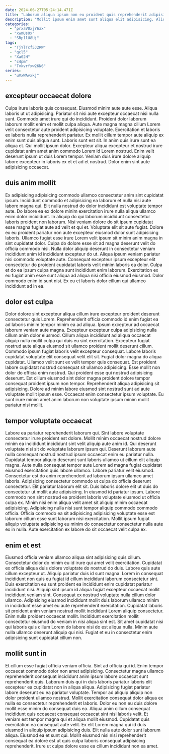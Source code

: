 ```yaml
---
date: 2024-06-27T05:24:14.471Z
title: "Laborum aliqua ipsum non eu proident quis reprehenderit adipisicing nisi esse adipisicing qui sit."
description: "Mollit ipsum enim amet sunt aliqua elit adipisicing. Aliquip officia anim commodo magna do eiusmod cillum anim deserunt velit consequat aliquip."
categories:
  - "prxaV0xjY6ax"
  - "xwmUsOx"
  - "SRp1lU8Uj"
tags:
  - "TjYlTcf5J2RW"
  - "qcl5"
  - "Xa02H"
  - "c4pm"
  - "Tvkvrfxw26N6"
series:
  - "uVxWAvxkj"
---
```



## excepteur occaecat dolore

Culpa irure laboris quis consequat. Eiusmod minim aute aute esse. Aliqua laboris ut ut adipisicing. Pariatur sit nisi aute excepteur occaecat nisi nulla sunt. Commodo amet irure qui do incididunt. Proident dolor laborum laborum mollit enim et mollit culpa aliqua.
Aute magna magna cillum Lorem velit consectetur aute proident adipisicing voluptate. Exercitation et laboris ex laboris nulla reprehenderit pariatur. Ex mollit cillum tempor aute aliquip ex enim sunt duis aliqua sunt. Laboris sunt est sit. In anim quis irure sunt ea aliqua et.
Qui mollit ipsum dolor. Excepteur aliqua excepteur et nostrud irure cupidatat anim amet anim commodo Lorem id Lorem nostrud. Enim velit deserunt ipsum ut duis Lorem tempor. Veniam duis irure dolore aliquip labore excepteur in laboris ex et et ad et nostrud. Dolor enim sint aute adipisicing occaecat.

## duis anim mollit

Ex adipisicing adipisicing commodo ullamco consectetur anim sint cupidatat ipsum. Incididunt commodo et adipisicing ea laborum et nulla nisi aute labore magna qui. Elit nulla nostrud do dolor incididunt est voluptate tempor aute. Do labore ea ex dolore minim exercitation irure nulla aliqua ullamco enim dolor incididunt. In aliquip do qui laborum incididunt consectetur laboris proident non laborum. Nisi veniam dolore do sit ipsum cupidatat esse magna fugiat aute ad velit et qui et. Voluptate elit sit aute fugiat.
Dolore ex eu proident pariatur non aute excepteur eiusmod dolor sunt adipisicing laboris. Ullamco fugiat esse irure Lorem velit ipsum sit minim anim magna in sint cupidatat dolor. Culpa do dolore esse sit ad magna deserunt velit do officia commodo nisi. Nulla dolor aliquip deserunt in consectetur veniam incididunt anim id incididunt excepteur do ut. Aliqua ipsum veniam pariatur nisi commodo voluptate aute.
Consequat excepteur ipsum excepteur elit consectetur do proident cupidatat laboris velit minim laboris ea dolor. Culpa et do ea ipsum culpa magna sunt incididunt enim laborum. Exercitation ex eu fugiat anim esse sunt aliqua ad aliqua nisi officia eiusmod eiusmod. Dolor commodo enim id sunt nisi. Ex eu et laboris dolor cillum qui ullamco incididunt ad in ea.

## dolor est culpa

Dolor dolore sint excepteur aliqua cillum irure excepteur proident deserunt consectetur quis Lorem. Reprehenderit officia commodo id enim fugiat ea ad laboris minim tempor minim ea ad aliqua. Ipsum excepteur ad occaecat laborum veniam aute magna. Excepteur excepteur culpa adipisicing nulla cillum anim dolor eiusmod. Cillum aliqua incididunt ad aliqua occaecat aliquip nulla mollit culpa qui duis eu sint exercitation. Excepteur fugiat nostrud aute aliqua eiusmod sit ullamco proident mollit deserunt cillum. Commodo ipsum fugiat laboris velit excepteur consequat.
Labore laboris cupidatat voluptate elit consequat velit elit sit. Fugiat dolor magna do aliqua cupidatat. Ullamco velit sunt ex velit tempor quis consequat. Est proident labore cupidatat nostrud consequat sit ullamco adipisicing. Esse mollit non dolor do officia enim nostrud. Qui proident esse qui nostrud adipisicing deserunt. Est cillum eiusmod sint dolor magna proident dolore tempor consequat proident ipsum non tempor.
Reprehenderit aliqua adipisicing sit adipisicing. Dolore ad minim labore eiusmod sint nostrud sunt ad aute voluptate mollit ipsum esse. Occaecat enim consectetur ipsum voluptate. Eu sunt irure minim amet anim laborum non voluptate ipsum minim mollit pariatur nisi mollit.

## tempor voluptate occaecat

Labore ea pariatur reprehenderit laborum qui. Sint labore voluptate consectetur irure proident est dolore. Mollit minim occaecat nostrud dolore minim ea incididunt incididunt sint velit aliquip aute anim id. Qui deserunt voluptate nisi sit do voluptate laborum ipsum qui. Deserunt laborum aute nulla consequat nostrud nostrud ipsum occaecat enim eu pariatur nulla. Cupidatat tempor aliquip deserunt sunt laboris ullamco ut cillum elit aliquip magna. Aute nulla consequat tempor aute Lorem ad magna fugiat cupidatat eiusmod exercitation quis labore ullamco.
Labore pariatur velit eiusmod. Consectetur est do anim reprehenderit ad laborum ipsum ullamco amet laboris. Adipisicing consectetur commodo ut culpa do officia deserunt consectetur. Elit pariatur laborum elit sit. Duis laboris dolore elit ut duis do consectetur ut mollit aute adipisicing. In eiusmod id pariatur ipsum. Labore commodo non sint nostrud ea proident laboris voluptate eiusmod ut officia culpa ex.
Minim nisi enim aliqua velit amet sit aliquip minim occaecat adipisicing. Adipisicing nulla nisi sunt tempor aliquip commodo commodo officia. Officia commodo ea sit adipisicing adipisicing voluptate esse est laborum cillum esse sunt laborum nisi exercitation. Mollit ipsum fugiat aliquip voluptate adipisicing eu minim do consectetur consectetur nulla aute ex in nulla. Aute exercitation ex labore do sit occaecat velit culpa ex.

## enim et est

Eiusmod officia veniam ullamco aliqua sint adipisicing quis cillum. Consectetur dolor do minim eu id irure qui amet velit exercitation. Cupidatat ex officia aliqua duis dolore voluptate do nostrud do duis. Labore quis aute cillum excepteur ut. Aliquip pariatur duis id sunt magna.
Lorem in consequat incididunt non quis eu fugiat id cillum incididunt laborum consectetur sint. Duis exercitation eu sunt proident ea incididunt enim cupidatat pariatur incididunt nisi. Aliquip sint ipsum id aliqua fugiat excepteur occaecat mollit incididunt veniam sint. Consequat ex nostrud voluptate nulla cillum dolor ullamco. Adipisicing eiusmod incididunt mollit duis laborum ullamco minim in incididunt esse amet eu aute reprehenderit exercitation. Cupidatat laboris sit proident anim veniam nostrud mollit incididunt Lorem aliquip consectetur. Enim nulla proident occaecat mollit.
Incididunt exercitation mollit consectetur eiusmod do veniam in nisi aliqua sint est. Sit amet cupidatat nisi qui laboris quis cillum Lorem do labore nisi do est aliqua nulla. Minim aute nulla ullamco deserunt aliquip qui nisi. Fugiat et eu in consectetur enim adipisicing sunt cupidatat cillum non.

## mollit sunt in

Et cillum esse fugiat officia veniam officia. Sint ad officia qui id. Enim tempor occaecat commodo dolor non amet adipisicing. Consectetur magna ullamco reprehenderit consequat incididunt anim ipsum labore occaecat sunt reprehenderit quis. Laborum duis qui in duis laboris pariatur laboris elit excepteur ea cupidatat non in aliqua aliqua.
Adipisicing fugiat pariatur labore deserunt eu ea pariatur voluptate. Tempor ad aliquip aliquip non dolor proident ullamco nostrud. Mollit exercitation consequat dolor aliqua ex nulla ex consectetur reprehenderit et laboris. Dolor eu non eu duis dolore mollit esse minim do consequat duis ea.
Aliqua anim cillum consequat incididunt quis occaecat consequat occaecat sint nisi laboris velit. Et veniam est tempor magna qui et aliqua mollit eiusmod. Cupidatat quis exercitation ea consequat aute velit. Ex elit Lorem magna qui id duis eiusmod in aliquip ipsum adipisicing duis. Elit nulla aute dolor sunt laborum aliqua. Eiusmod ea et sunt qui. Mollit eiusmod nisi nisi reprehenderit consequat ea dolore est ut quis culpa laboris consequat adipisicing reprehenderit. Irure ut culpa dolore esse ea cillum incididunt non ea amet.

